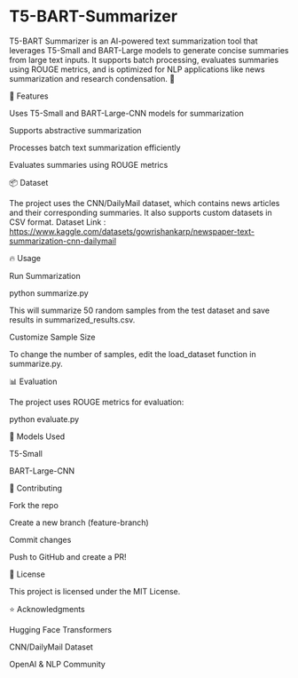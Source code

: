 # T5-BART-Summarizer
T5-BART Summarizer is an AI-powered text summarization tool that leverages T5-Small and BART-Large models to generate concise summaries from large text inputs. It supports batch processing, evaluates summaries using ROUGE metrics, and is optimized for NLP applications like news summarization and research condensation. 🚀

🚀 Features

Uses T5-Small and BART-Large-CNN models for summarization

Supports abstractive summarization

Processes batch text summarization efficiently

Evaluates summaries using ROUGE metrics

📦 Dataset

The project uses the CNN/DailyMail dataset, which contains news articles and their corresponding summaries. It also supports custom datasets in CSV format.
Dataset Link : https://www.kaggle.com/datasets/gowrishankarp/newspaper-text-summarization-cnn-dailymail

🔥 Usage

Run Summarization

python summarize.py

This will summarize 50 random samples from the test dataset and save results in summarized_results.csv.

Customize Sample Size

To change the number of samples, edit the load_dataset function in summarize.py.

📊 Evaluation

The project uses ROUGE metrics for evaluation:

python evaluate.py

🧠 Models Used

T5-Small

BART-Large-CNN

🤝 Contributing

Fork the repo

Create a new branch (feature-branch)

Commit changes

Push to GitHub and create a PR!

📜 License

This project is licensed under the MIT License.

⭐ Acknowledgments

Hugging Face Transformers

CNN/DailyMail Dataset

OpenAI & NLP Community
